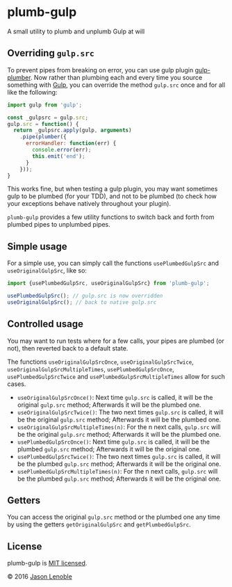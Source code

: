 # plumb-gulp
A small utility to plumb and unplumb Gulp at will

## Overriding ```gulp.src```

To prevent pipes from breaking on error, you can use gulp plugin [gulp-plumber](https://www.npmjs.com/package/gulp-plumber). Now rather than plumbing each and every time you source something with [Gulp](https://www.npmjs.com/package/gulp), you can override the method ```gulp.src``` once and for all like the following:

```js
import gulp from 'gulp';

const _gulpsrc = gulp.src;
gulp.src = function() {
  return _gulpsrc.apply(gulp, arguments)
    .pipe(plumber({
      errorHandler: function(err) {
        console.error(err);
        this.emit('end');
      }
    }));
}
```

This works fine, but when testing a gulp plugin, you may want sometimes gulp to be plumbed (for your TDD), and not to be plumbed (to check how your exceptions behave natively throughout your plugin).

```plumb-gulp``` provides a few utility functions to switch back and forth from plumbed pipes to unplumbed pipes.

## Simple usage

For a simple use, you can simply call the functions ```usePlumbedGulpSrc``` and ```useOriginalGulpSrc```, like so:

```js
import {usePlumbedGulpSrc, useOriginalGulpSrc} from 'plumb-gulp';

usePlumbedGulpSrc(); // gulp.src is now overridden
useOriginalGulpSrc(); // back to native gulp.src
```

## Controlled usage

You may want to run tests where for a few calls, your pipes are plumbed (or not), then reverted back to a default state.

The functions ```useOriginalGulpSrcOnce```, ```useOriginalGulpSrcTwice```,
```useOriginalGulpSrcMultipleTimes```, ```usePlumbedGulpSrcOnce```,
```usePlumbedGulpSrcTwice``` and ```usePlumbedGulpSrcMultipleTimes``` allow for such cases.

* ```useOriginalGulpSrcOnce()```: Next time ```gulp.src``` is called, it will be the original ```gulp.src``` method; Afterwards it will be the plumbed one.
* ```useOriginalGulpSrcTwice()```: The two next times ```gulp.src``` is called, it will be the original ```gulp.src``` method; Afterwards it will be the plumbed one.
* ```useOriginalGulpSrcMultipleTimes(n)```: For the n next calls, ```gulp.src``` will be the original ```gulp.src``` method; Afterwards it will be the plumbed one.
* ```usePlumbedGulpSrcOnce()```: Next time ```gulp.src``` is called, it will be the plumbed ```gulp.src``` method; Afterwards it will be the original one.
* ```usePlumbedGulpSrcTwice()```: The two next times ```gulp.src``` is called, it will be the plumbed ```gulp.src``` method; Afterwards it will be the original one.
* ```usePlumbedGulpSrcMultipleTimes(n)```: For the n next calls, ```gulp.src``` will be the plumbed ```gulp.src``` method; Afterwards it will be the original one.

## Getters

You can access the original ```gulp.src``` method or the plumbed one any time by using the getters ```getOriginalGulpSrc``` and ```getPlumbedGulpSrc```.

## License

plumb-gulp is [MIT licensed](./LICENSE).

© 2016 [Jason Lenoble](mailto:jason.lenoble@gmail.com)
